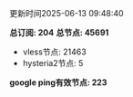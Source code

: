 更新时间2025-06-13 09:48:40

**总订阅: 204**
**总节点: 45691**
- vless节点: 21463
- hysteria2节点: 5

**google ping有效节点: 223**

